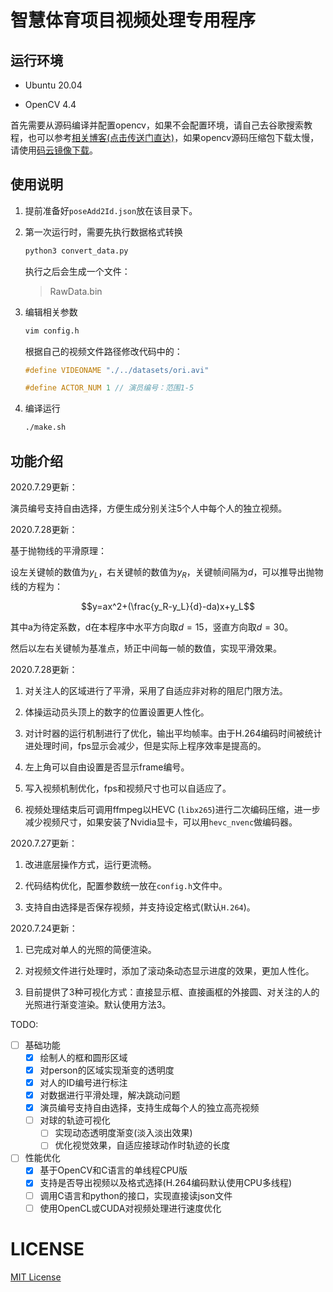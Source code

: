<script type="text/javascript" src="http://cdn.mathjax.org/mathjax/latest/MathJax.js?config=TeX-AMS-MML_HTMLorMML"></script>
<script type="text/x-mathjax-config">
    MathJax.Hub.Config({ tex2jax: {inlineMath: [['$', '$']]}, messageStyle: "none" });
</script>

# 智慧体育项目视频处理专用程序

## 运行环境

- Ubuntu 20.04

- OpenCV 4.4

首先需要从源码编译并配置opencv，如果不会配置环境，请自己去谷歌搜索教程，也可以参考[相关博客(点击传送门直达)](https://www.jianshu.com/p/26dd452a362e)，如果opencv源码压缩包下载太慢，请使用[码云镜像下载](https://gitee.com/jiangdu/opencv/repository/archive/4.4.0?format=tar.gz)。

## 使用说明

1. 提前准备好`poseAdd2Id.json`放在该目录下。

2. 第一次运行时，需要先执行数据格式转换

    ```sh
    python3 convert_data.py
    ```

    执行之后会生成一个文件：

    > RawData.bin

3. 编辑相关参数

    ```sh
    vim config.h
    ```

    根据自己的视频文件路径修改代码中的：

    ```c
    #define VIDEONAME "./../datasets/ori.avi"
    
    #define ACTOR_NUM 1 // 演员编号：范围1-5
    ```

4. 编译运行

    ```sh
    ./make.sh
    ```

## 功能介绍

2020.7.29更新：

演员编号支持自由选择，方便生成分别关注5个人中每个人的独立视频。

2020.7.28更新：

基于抛物线的平滑原理：

设左关键帧的数值为$y_L$，右关键帧的数值为$y_R$，关键帧间隔为$d$，可以推导出抛物线的方程为：

$$y=ax^2+(\frac{y_R-y_L}{d}-da)x+y_L$$

其中a为待定系数，d在本程序中水平方向取$d=15$，竖直方向取$d=30$。

然后以左右关键帧为基准点，矫正中间每一帧的数值，实现平滑效果。

2020.7.28更新：

1. 对关注人的区域进行了平滑，采用了自适应非对称的阻尼门限方法。

2. 体操运动员头顶上的数字的位置设置更人性化。

3. 对计时器的运行机制进行了优化，输出平均帧率。由于H.264编码时间被统计进处理时间，fps显示会减少，但是实际上程序效率是提高的。

4. 左上角可以自由设置是否显示frame编号。

5. 写入视频机制优化，fps和视频尺寸也可以自适应了。

6. 视频处理结束后可调用ffmpeg以HEVC (`libx265`)进行二次编码压缩，进一步减少视频尺寸，如果安装了Nvidia显卡，可以用`hevc_nvenc`做编码器。

2020.7.27更新：

1. 改进底层操作方式，运行更流畅。

2. 代码结构优化，配置参数统一放在`config.h`文件中。

3. 支持自由选择是否保存视频，并支持设定格式(默认`H.264`)。

2020.7.24更新：

1. 已完成对单人的光照的简便渲染。

2. 对视频文件进行处理时，添加了滚动条动态显示进度的效果，更加人性化。

3. 目前提供了3种可视化方式：直接显示框、直接画框的外接圆、对关注的人的光照进行渐变渲染。默认使用方法3。

TODO:

- [ ] 基础功能
    - [x] 绘制人的框和圆形区域
    - [x] 对person的区域实现渐变的透明度
    - [X] 对人的ID编号进行标注
    - [X] 对数据进行平滑处理，解决跳动问题
    - [X] 演员编号支持自由选择，支持生成每个人的独立高亮视频
    - [ ] 对球的轨迹可视化
        - [ ] 实现动态透明度渐变(淡入淡出效果)
        - [ ] 优化视觉效果，自适应接球动作时轨迹的长度
- [ ] 性能优化
    - [x] 基于OpenCV和C语言的单线程CPU版
    - [x] 支持是否导出视频以及格式选择(H.264编码默认使用CPU多线程)
    - [ ] 调用C语言和python的接口，实现直接读json文件
    - [ ] 使用OpenCL或CUDA对视频处理进行速度优化

# LICENSE

[MIT License](./LICENSE)
